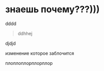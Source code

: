 # знаешь почему???)))
dddd

>ddhhej


djdjd


изменение которое заблочится






плоплоплорплорплор
